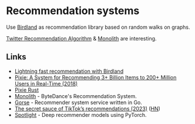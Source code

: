 # Recommendation systems

Use [Birdland](https://github.com/rlouf/birdland) as recommendation library based on random walks on graphs.

[Twitter Recommendation Algorithm](https://github.com/twitter/the-algorithm) & [Monolith](https://github.com/bytedance/monolith) are interesting.

## Links

- [Lightning fast recommendation with Birdland](https://www.thetypicalset.com/blog/drafts/introducing-birdland.html)
- [Pixie: A System for Recommending 3+ Billion Items to 200+ Million Users in Real-Time (2018)](https://dl.acm.org/doi/10.1145/3178876.3186183)
- [Pixie Rust](https://github.com/JD557/pixie-rust)
- [Monolith](https://github.com/bytedance/monolith) - ByteDance's Recommendation System.
- [Gorse](https://github.com/gorse-io/gorse) - Recommender system service written in Go.
- [The secret sauce of TikTok’s recommendations (2023)](https://www.shaped.ai/blog/the-secret-sauce-of-tik-toks-recommendations) ([HN](https://news.ycombinator.com/item?id=34836877))
- [Spotlight](https://github.com/maciejkula/spotlight) - Deep recommender models using PyTorch.
